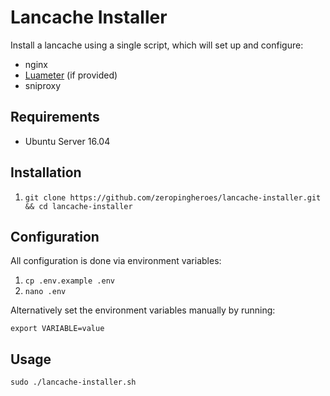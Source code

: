 # Lancache Installer

Install a lancache using a single script, which will set up and configure:

- nginx
- [Luameter](https://luameter.com/demo) (if provided)
- sniproxy

## Requirements

- Ubuntu Server 16.04

## Installation

1. `git clone https://github.com/zeropingheroes/lancache-installer.git && cd lancache-installer`

## Configuration

All configuration is done via environment variables:

1. `cp .env.example .env`
2. `nano .env`

Alternatively set the environment variables manually by running:

`export VARIABLE=value`

## Usage

`sudo ./lancache-installer.sh`

